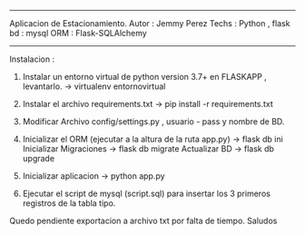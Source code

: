 *************************************************
Aplicacion de Estacionamiento.
Autor : Jemmy Perez
Techs : Python , flask
bd : mysql
ORM : Flask-SQLAlchemy
*************************************************

Instalacion :
1. Instalar un entorno virtual de python version 3.7+ en FLASKAPP , levantarlo.
   -> virtualenv entornovirtual
2. Instalar el archivo requirements.txt 
   -> pip install -r requirements.txt 
3. Modificar Archivo config/settings.py , usuario - pass y nombre de BD.
4. Inicializar el ORM (ejecutar a la altura de la ruta app.py) -> flask db ini     
   Inicializar Migraciones                                     -> flask db migrate
   Actualizar BD                                               -> flask db upgrade 
5. Inicializar aplicacion ->   python app.py

6. Ejecutar el script de mysql (script.sql) para insertar los 3 primeros registros de la tabla tipo.

Quedo pendiente exportacion a archivo txt por falta de tiempo.
Saludos

